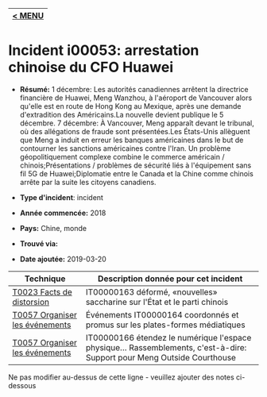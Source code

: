 |[< MENU](../README.md)|
|---|
# Incident i00053: arrestation chinoise du CFO Huawei

* **Résumé:** 1 décembre: Les autorités canadiennes arrêtent la directrice financière de Huawei, Meng Wanzhou, à l'aéroport de Vancouver alors qu'elle est en route de Hong Kong au Mexique, après une demande d'extradition des Américains.La nouvelle devient publique le 5 décembre. 7 décembre: À Vancouver, Meng apparaît devant le tribunal, où des allégations de fraude sont présentées.Les États-Unis allèguent que Meng a induit en erreur les banques américaines dans le but de contourner les sanctions américaines contre l'Iran.
Un problème géopolitiquement complexe combine le commerce américain / chinois;Présentations / problèmes de sécurité liés à l'équipement sans fil 5G de Huawei;Diplomatie entre le Canada et la Chine comme chinois arrête par la suite les citoyens canadiens.

* **Type d'incident**: incident

* **Année commencée:** 2018

* **Pays:** Chine, monde

* **Trouvé via:**

* **Date ajoutée:** 2019-03-20
 

|Technique |Description donnée pour cet incident |
|--------- |------------------------- |
|[T0023 Facts de distorsion](../../generated_pages/techniques/T0023.md) |IT00000163 déformé, «nouvelles» saccharine sur l'État et le parti chinois |
|[T0057 Organiser les événements](../../generated_pages/techniques/T0057.md) |Événements IT00000164 coordonnés et promus sur les plates-formes médiatiques |
|[T0057 Organiser les événements](../../generated_pages/techniques/T0057.md) |IT00000166 étendez le numérique l'espace physique… Rassemblements, c'est-à-dire: Support pour Meng Outside Courthouse |


Ne pas modifier au-dessus de cette ligne - veuillez ajouter des notes ci-dessous
